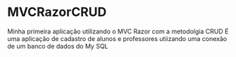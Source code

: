 # MVCRazorCRUD
Minha primeira aplicação utilizando o MVC Razor com a metodolgia CRUD
É uma aplicação de cadastro de alunos e professores utiizando uma conexão de um banco de dados do My SQL
